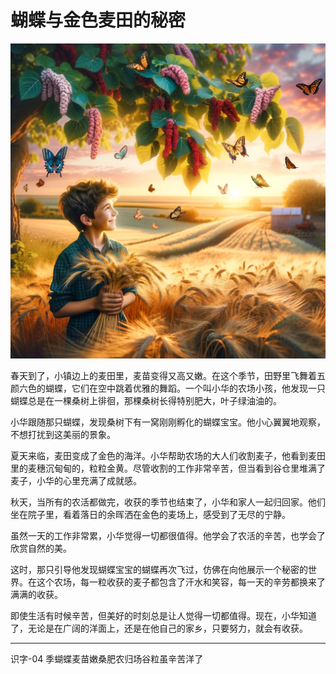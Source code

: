 # 蝴蝶与金色麦田的秘密

![](./story-img/识字-04-01.png)


春天到了，小镇边上的麦田里，麦苗变得又高又嫩。在这个季节，田野里飞舞着五颜六色的蝴蝶，它们在空中跳着优雅的舞蹈。一个叫小华的农场小孩，他发现一只蝴蝶总是在一棵桑树上徘徊，那棵桑树长得特别肥大，叶子绿油油的。

小华跟随那只蝴蝶，发现桑树下有一窝刚刚孵化的蝴蝶宝宝。他小心翼翼地观察，不想打扰到这美丽的景象。

夏天来临，麦田变成了金色的海洋。小华帮助农场的大人们收割麦子，他看到麦田里的麦穗沉甸甸的，粒粒金黄。尽管收割的工作非常辛苦，但当看到谷仓里堆满了麦子，小华的心里充满了成就感。

秋天，当所有的农活都做完，收获的季节也结束了，小华和家人一起归回家。他们坐在院子里，看着落日的余晖洒在金色的麦场上，感受到了无尽的宁静。

虽然一天的工作非常累，小华觉得一切都很值得。他学会了农活的辛苦，也学会了欣赏自然的美。

这时，那只引导他发现蝴蝶宝宝的蝴蝶再次飞过，仿佛在向他展示一个秘密的世界。在这个农场，每一粒收获的麦子都包含了汗水和笑容，每一天的辛劳都换来了满满的收获。

即使生活有时候辛苦，但美好的时刻总是让人觉得一切都值得。现在，小华知道了，无论是在广阔的洋面上，还是在他自己的家乡，只要努力，就会有收获。

---

识字-04
季蝴蝶麦苗嫩桑肥农归场谷粒虽辛苦洋了
